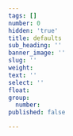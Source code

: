 ```yaml
---
tags: []
number: 0
hidden: 'true'
title: defaults
sub_heading: ''
banner_image: ''
slug: ''
weight: 
text: ''
select: ''
float: 
group:
  number: 
published: false

---
```

